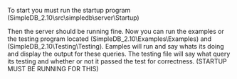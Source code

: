To start you must run the startup program 
(SimpleDB_2.10\src\simpledb\server\Startup)

Then the server should be running fine. Now 
you can run the examples or the testing program
located (SimpleDB_2.10\Examples\Examples) and
(SimpleDB_2.10\Testing\Testing). Eamples will run
and say whats its doing and display the output
for these queries. The testing file will say what
query its testing and whether or not it passed 
the test for correctness. 
(STARTUP MUST BE RUNNING FOR THIS)